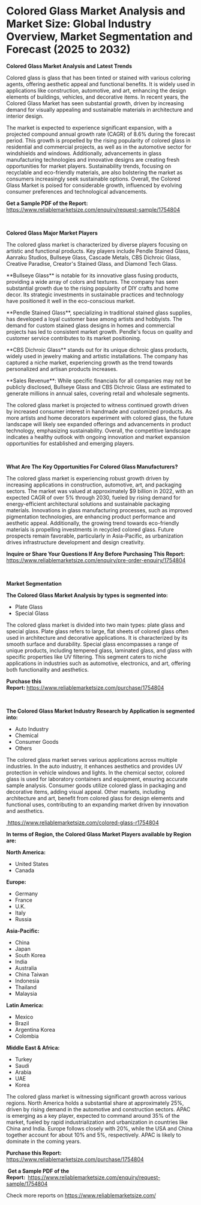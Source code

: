 <p><h1>Colored Glass Market Analysis and Market Size: Global Industry Overview, Market Segmentation and Forecast (2025 to 2032)</h1></p><p><strong>Colored Glass Market Analysis and Latest Trends</strong></p>
<p><p>Colored glass is glass that has been tinted or stained with various coloring agents, offering aesthetic appeal and functional benefits. It is widely used in applications like construction, automotive, and art, enhancing the design elements of buildings, vehicles, and decorative items. In recent years, the Colored Glass Market has seen substantial growth, driven by increasing demand for visually appealing and sustainable materials in architecture and interior design. </p><p>The market is expected to experience significant expansion, with a projected compound annual growth rate (CAGR) of 8.6% during the forecast period. This growth is propelled by the rising popularity of colored glass in residential and commercial projects, as well as in the automotive sector for windshields and windows. Additionally, advancements in glass manufacturing technologies and innovative designs are creating fresh opportunities for market players. Sustainability trends, focusing on recyclable and eco-friendly materials, are also bolstering the market as consumers increasingly seek sustainable options. Overall, the Colored Glass Market is poised for considerable growth, influenced by evolving consumer preferences and technological advancements.</p></p>
<p><strong>Get a Sample PDF of the Report:&nbsp;</strong> <a href="https://www.reliablemarketsize.com/enquiry/request-sample/1754804?utm_campaign=2334&utm_medium=2&utm_source=Github&utm_content=ia&utm_term=01042025&utm_id=colored-glass">https://www.reliablemarketsize.com/enquiry/request-sample/1754804</a></p>
<p>&nbsp;</p>
<p><strong>Colored Glass Major Market Players</strong></p>
<p><p>The colored glass market is characterized by diverse players focusing on artistic and functional products. Key players include Pendle Stained Glass, Aanraku Studios, Bullseye Glass, Cascade Metals, CBS Dichroic Glass, Creative Paradise, Creator's Stained Glass, and Diamond Tech Glass. </p><p>**Bullseye Glass** is notable for its innovative glass fusing products, providing a wide array of colors and textures. The company has seen substantial growth due to the rising popularity of DIY crafts and home decor. Its strategic investments in sustainable practices and technology have positioned it well in the eco-conscious market.</p><p>**Pendle Stained Glass**, specializing in traditional stained glass supplies, has developed a loyal customer base among artists and hobbyists. The demand for custom stained glass designs in homes and commercial projects has led to consistent market growth. Pendle's focus on quality and customer service contributes to its market positioning.</p><p>**CBS Dichroic Glass** stands out for its unique dichroic glass products, widely used in jewelry making and artistic installations. The company has captured a niche market, experiencing growth as the trend towards personalized and artisan products increases.</p><p>**Sales Revenue**: While specific financials for all companies may not be publicly disclosed, Bullseye Glass and CBS Dichroic Glass are estimated to generate millions in annual sales, covering retail and wholesale segments.</p><p>The colored glass market is projected to witness continued growth driven by increased consumer interest in handmade and customized products. As more artists and home decorators experiment with colored glass, the future landscape will likely see expanded offerings and advancements in product technology, emphasizing sustainability. Overall, the competitive landscape indicates a healthy outlook with ongoing innovation and market expansion opportunities for established and emerging players.</p></p>
<p>&nbsp;</p>
<p><strong>What Are The Key Opportunities For Colored Glass Manufacturers?</strong></p>
<p><p>The colored glass market is experiencing robust growth driven by increasing applications in construction, automotive, art, and packaging sectors. The market was valued at approximately $9 billion in 2022, with an expected CAGR of over 5% through 2030, fueled by rising demand for energy-efficient architectural solutions and sustainable packaging materials. Innovations in glass manufacturing processes, such as improved pigmentation technologies, are enhancing product performance and aesthetic appeal. Additionally, the growing trend towards eco-friendly materials is propelling investments in recycled colored glass. Future prospects remain favorable, particularly in Asia-Pacific, as urbanization drives infrastructure development and design creativity.</p></p>
<p><strong>Inquire or Share Your Questions If Any Before Purchasing This Report:</strong> <a href="https://www.reliablemarketsize.com/enquiry/pre-order-enquiry/1754804?utm_campaign=2334&utm_medium=2&utm_source=Github&utm_content=ia&utm_term=01042025&utm_id=colored-glass">https://www.reliablemarketsize.com/enquiry/pre-order-enquiry/1754804</a></p>
<p>&nbsp;</p>
<p><strong>Market Segmentation</strong></p>
<p><strong>The Colored Glass Market Analysis by types is segmented into:</strong></p>
<p><ul><li>Plate Glass</li><li>Special Glass</li></ul></p>
<p><p>The colored glass market is divided into two main types: plate glass and special glass. Plate glass refers to large, flat sheets of colored glass often used in architecture and decorative applications. It is characterized by its smooth surface and durability. Special glass encompasses a range of unique products, including tempered glass, laminated glass, and glass with specific properties like UV filtering. This segment caters to niche applications in industries such as automotive, electronics, and art, offering both functionality and aesthetics.</p></p>
<p><strong>Purchase this Report:&nbsp;</strong><a href="https://www.reliablemarketsize.com/purchase/1754804?utm_campaign=2334&utm_medium=2&utm_source=Github&utm_content=ia&utm_term=01042025&utm_id=colored-glass">https://www.reliablemarketsize.com/purchase/1754804</a></p>
<p>&nbsp;</p>
<p><strong>The Colored Glass Market Industry Research by Application is segmented into:</strong></p>
<p><ul><li>Auto Industry</li><li>Chemical</li><li>Consumer Goods</li><li>Others</li></ul></p>
<p><p>The colored glass market serves various applications across multiple industries. In the auto industry, it enhances aesthetics and provides UV protection in vehicle windows and lights. In the chemical sector, colored glass is used for laboratory containers and equipment, ensuring accurate sample analysis. Consumer goods utilize colored glass in packaging and decorative items, adding visual appeal. Other markets, including architecture and art, benefit from colored glass for design elements and functional uses, contributing to an expanding market driven by innovation and aesthetics.</p></p>
<p><a href="https://www.reliablemarketsize.com/colored-glass-r1754804?utm_campaign=2334&utm_medium=2&utm_source=Github&utm_content=ia&utm_term=01042025&utm_id=colored-glass">&nbsp;https://www.reliablemarketsize.com/colored-glass-r1754804</a></p>
<p><strong>In terms of Region, the Colored Glass Market Players available by Region are:</strong></p>
<p>
    <p> <strong> North America: </strong>
        <ul>
            <li>United States</li>
            <li>Canada</li>
        </ul>
        </p> 
    <p> <strong> Europe: </strong>
        <ul>
            <li>Germany</li>
            <li>France</li>
            <li>U.K.</li>
            <li>Italy</li>
            <li>Russia</li>
        </ul>
        </p> 
    <p> <strong> Asia-Pacific: </strong>
        <ul>
            <li>China</li>
            <li>Japan</li>
            <li>South Korea</li>
            <li>India</li>
            <li>Australia</li>
            <li>China Taiwan</li>
            <li>Indonesia</li>
            <li>Thailand</li>
            <li>Malaysia</li>
        </ul>
        </p> 
    <p> <strong> Latin America: </strong>
        <ul>
            <li>Mexico</li>
            <li>Brazil</li>
            <li>Argentina Korea</li>
            <li>Colombia</li>
        </ul>
        </p> 
    <p> <strong> Middle East & Africa: </strong>
        <ul>
            <li>Turkey</li>
            <li>Saudi</li>
            <li>Arabia</li>
            <li>UAE</li>
            <li>Korea</li>
        </ul>
    </p>
    </p>
<p><p>The colored glass market is witnessing significant growth across various regions. North America holds a substantial share at approximately 25%, driven by rising demand in the automotive and construction sectors. APAC is emerging as a key player, expected to command around 35% of the market, fueled by rapid industrialization and urbanization in countries like China and India. Europe follows closely with 20%, while the USA and China together account for about 10% and 5%, respectively. APAC is likely to dominate in the coming years.</p></p>
<p><strong>Purchase this Report: </strong><a href="https://www.reliablemarketsize.com/purchase/1754804?utm_campaign=2334&utm_medium=2&utm_source=Github&utm_content=ia&utm_term=01042025&utm_id=colored-glass">https://www.reliablemarketsize.com/purchase/1754804</a></p>
<p>&nbsp;<strong>Get a Sample PDF of the Report:&nbsp;&nbsp;</strong><a href="https://www.reliablemarketsize.com/enquiry/request-sample/1754804?utm_campaign=2334&utm_medium=2&utm_source=Github&utm_content=ia&utm_term=01042025&utm_id=colored-glass">https://www.reliablemarketsize.com/enquiry/request-sample/1754804</a></p>
<p><strong></strong></p>
<p>Check more reports on <a href="https://www.reliablemarketsize.com/?utm_campaign=2334&utm_medium=2&utm_source=Github&utm_content=ia&utm_term=01042025&utm_id=colored-glass">https://www.reliablemarketsize.com/</a></p>